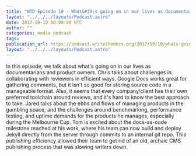 ```yaml
---
title: "WTD Episode 10 - What&#39;s going on in our lives as documentarians and product owners"
layout: "../../../layouts/Podcast.astro"
date: 2017-10-10 00:00:00 UTC
author: ""
categories: media podcast
tags:
publication_url: https://podcast.writethedocs.org/2017/10/10/whats-going-on-in-our-lives/
layout: "../../../layouts/Podcast.astro"
---
```


In this episode, we talk about what's going on in our lives as documentarians and product owners. Chris talks about challenges in collaborating with reviewers in efficient ways. Google Docs works great for gathering comments, but it isn't so good for storing source code in a manageable format. Also, it seems that every company/client has their own preferred toolchain around reviews, and it's hard to know the best approach to take. Jared talks about the ebbs and flows of managing products in the gambling space, and the challenges around benchmarking, performance testing, and uptime demands for the products he manages, especially during the Melbourne Cup. Tom is excited about the docs-as-code milestone reached at his work, where his team can now build and deploy Jekyll directly from the server through commits to an internal git repo. This publishing efficiency allowed their team to get rid of an old, archaic CMS publishing process that was slowing writers down.
